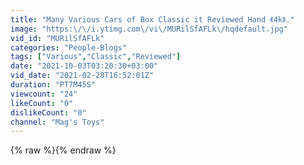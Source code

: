```yaml
---
title: "Many Various Cars of Box Classic it Reviewed Hand 《4k》."
image: "https:\/\/i.ytimg.com\/vi\/MURilSfAFLk\/hqdefault.jpg"
vid_id: "MURilSfAFLk"
categories: "People-Blogs"
tags: ["Various","Classic","Reviewed"]
date: "2021-10-03T03:20:30+03:00"
vid_date: "2021-02-28T16:52:01Z"
duration: "PT7M45S"
viewcount: "24"
likeCount: "0"
dislikeCount: "0"
channel: "Mag's Toys"
---
```

{% raw %}{% endraw %}
